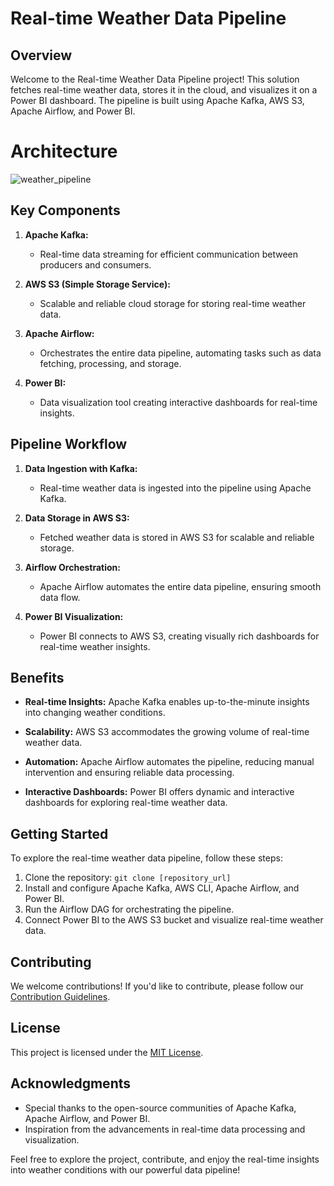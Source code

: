 # Real-time Weather Data Pipeline

## Overview

Welcome to the Real-time Weather Data Pipeline project! This solution fetches real-time weather data, stores it in the cloud, and visualizes it on a Power BI dashboard. The pipeline is built using Apache Kafka, AWS S3, Apache Airflow, and Power BI.

# Architecture
![weather_pipeline](https://github.com/KadamAkshay5595/Open_weather_streaming_datapipeline/assets/135830881/a2adaf8e-66f2-46b1-ab2d-0ec661245c9d)

## Key Components

1. **Apache Kafka:**
   - Real-time data streaming for efficient communication between producers and consumers.

2. **AWS S3 (Simple Storage Service):**
   - Scalable and reliable cloud storage for storing real-time weather data.

3. **Apache Airflow:**
   - Orchestrates the entire data pipeline, automating tasks such as data fetching, processing, and storage.

4. **Power BI:**
   - Data visualization tool creating interactive dashboards for real-time insights.

## Pipeline Workflow

1. **Data Ingestion with Kafka:**
   - Real-time weather data is ingested into the pipeline using Apache Kafka.

2. **Data Storage in AWS S3:**
   - Fetched weather data is stored in AWS S3 for scalable and reliable storage.

3. **Airflow Orchestration:**
   - Apache Airflow automates the entire data pipeline, ensuring smooth data flow.

4. **Power BI Visualization:**
   - Power BI connects to AWS S3, creating visually rich dashboards for real-time weather insights.

## Benefits

- **Real-time Insights:** Apache Kafka enables up-to-the-minute insights into changing weather conditions.

- **Scalability:** AWS S3 accommodates the growing volume of real-time weather data.

- **Automation:** Apache Airflow automates the pipeline, reducing manual intervention and ensuring reliable data processing.

- **Interactive Dashboards:** Power BI offers dynamic and interactive dashboards for exploring real-time weather data.

## Getting Started

To explore the real-time weather data pipeline, follow these steps:

1. Clone the repository: `git clone [repository_url]`
2. Install and configure Apache Kafka, AWS CLI, Apache Airflow, and Power BI.
3. Run the Airflow DAG for orchestrating the pipeline.
4. Connect Power BI to the AWS S3 bucket and visualize real-time weather data.

## Contributing

We welcome contributions! If you'd like to contribute, please follow our [Contribution Guidelines](CONTRIBUTING.md).

## License

This project is licensed under the [MIT License](LICENSE).

## Acknowledgments

- Special thanks to the open-source communities of Apache Kafka, Apache Airflow, and Power BI.
- Inspiration from the advancements in real-time data processing and visualization.

Feel free to explore the project, contribute, and enjoy the real-time insights into weather conditions with our powerful data pipeline!

